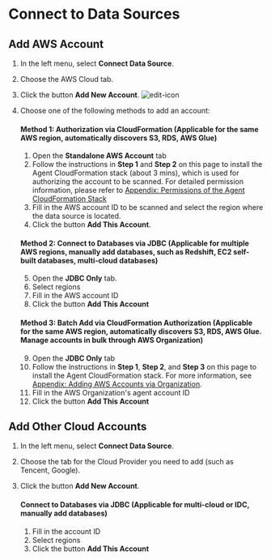 # Connect to Data Sources

## Add AWS Account

1. In the left menu, select **Connect Data Source**.
2. Choose the AWS Cloud tab.
3. Click the button **Add New Account**.
  ![edit-icon](docs/../../images/account-list-cn.png)
4. Choose one of the following methods to add an account:

    #### Method 1: Authorization via CloudFormation (Applicable for the same AWS region, automatically discovers S3, RDS, AWS Glue)
    1. Open the **Standalone AWS Account** tab
    2. Follow the instructions in **Step 1** and **Step 2** on this page to install the Agent CloudFormation stack (about 3 mins), which is used for authorizing the account to be scanned. For detailed permission information, please refer to [Appendix: Permissions of the Agent CloudFormation Stack](./appendix-permissions.md)
    3. Fill in the AWS account ID to be scanned and select the region where the data source is located.
    4. Click the button **Add This Account**.

    #### Method 2: Connect to Databases via JDBC (Applicable for multiple AWS regions, manually add databases, such as Redshift, EC2 self-built databases, multi-cloud databases)
    5. Open the **JDBC Only** tab.
    6. Select regions
    7. Fill in the AWS account ID
    8. Click the button **Add This Account**

    #### Method 3: Batch Add via CloudFormation Authorization (Applicable for the same AWS region, automatically discovers S3, RDS, AWS Glue. Manage accounts in bulk through AWS Organization)
    9. Open the **JDBC Only** tab
    10. Follow the instructions in **Step 1**, **Step 2**, and **Step 3** on this page to install the Agent CloudFormation stack. For more information, see [Appendix: Adding AWS Accounts via Organization](appendix-organization.md).
    11. Fill in the AWS Organization's agent account ID
    12. Click the button **Add This Account**

## Add Other Cloud Accounts

1. In the left menu, select **Connect Data Source**.
2. Choose the tab for the Cloud Provider you need to add (such as Tencent, Google).
3. Click the button **Add New Account**.
  
    #### Connect to Databases via JDBC (Applicable for multi-cloud or IDC, manually add databases)
    1. Fill in the account ID
    2. Select regions
    3. Click the button **Add This Account**
